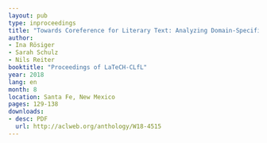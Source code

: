 ```yaml
---
layout: pub
type: inproceedings
title: "Towards Coreference for Literary Text: Analyzing Domain-Specific Phenomena"
author:
- Ina Rösiger
- Sarah Schulz
- Nils Reiter
booktitle: "Proceedings of LaTeCH-CLfL"
year: 2018
lang: en
month: 8
location: Santa Fe, New Mexico
pages: 129-138
downloads:
- desc: PDF
  url: http://aclweb.org/anthology/W18-4515
---
```


